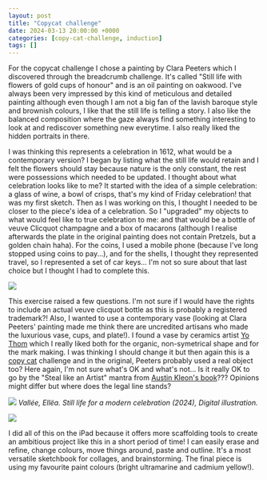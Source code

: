 ```yaml
---
layout: post
title: "Copycat challenge"
date: 2024-03-13 20:00:00 +0000
categories: [copy-cat-challenge, induction]
tags: []
---
```


For the copycat challenge I chose a painting by Clara Peeters which I discovered through the breadcrumb challenge. It's called "Still life with flowers of gold cups of honour" and is an oil painting on oakwood. I've always been very impressed by this kind of meticulous and detailed painting although even though I am not a big fan of the lavish baroque style and brownish colours, I like that the still life is telling a story. I also like the balanced composition where the gaze always find something interesting to look at and rediscover something new everytime. I also really liked the hidden portraits in there.&nbsp;

I was thinking this represents a celebration in 1612, what would be a contemporary version? I began by listing what the still life would retain and I felt the flowers should stay because nature is the only constant, the rest were possessions which needed to be updated. I thought about what celebration looks like to me? It started with the idea of a simple celebration: a glass of wine, a bowl of crisps, that's my kind of Friday celebration! that was my first sketch. Then as I was working on this, I thought I needed to be closer to the piece's idea of a celebration. So I "upgraded" my objects to what would feel like to true celebration to me: and that would be a bottle of veuve Clicquot champagne and a box of macarons (although I realise afterwards the plate in the original painting does not contain Pretzels, but a golden chain haha). For the coins, I used a mobile phone (because I've long stopped using coins to pay...), and for the shells, I thought they represented travel, so I represented a set of car keys... I'm not so sure about that last choice but I thought I had to complete this.&nbsp;

![](https://lh7-eu.googleusercontent.com/a3KZjSVzfLLMiswFAlFna46o2y637qYgk4gaz-NkbBZixm3Sq9UNJB2LPRM8RKozvkPs57_P9r025hYVB4-qlgmeNScxjyKw1KuaXVN7_uaVk4uTcbMskTGKWttlggOL3M3RsnmfjF6TcpOo8EAW32U)

This exercise raised a few questions. I'm not sure if I would have the rights to include an actual veuve clicquot bottle as this is probably a registered trademark?! Also, I wanted to use a contemporary vase (looking at Clara Peeters' painting made me think there are uncredited artisans who made the luxurious vase, cups, and plate!). I found a vase by ceramics artist [Yo Thom](https://www.instagram.com/yothomstudiopottery/?hl=en-gb) which I really liked both for the organic, non-symetrical shape and for the mark making. I was thinking I should change it but then again this is a [copy cat](https://learn.oca.ac.uk/mod/book/view.php?id=25671) challenge and in the original, Peeters probably used a real object too? Here again, I'm not sure what's OK and what's not... Is it really OK to go by the "Steal like an Artist" mantra from [Austin Kleon's book](https://austinkleon.com/steal/)??? Opinions might differ but where does the legal line stands?

![](https://lh7-eu.googleusercontent.com/A43_4ikKZkuNXFAOlRKdaJRaJXSEoA-eg7tuL3L9CvUToctFXtTor4eZZ1rWT_qLYnT-kX2YzwWNGAf8kojJIfIf6VN7cJfsRIhHFFFe71HMecdw83THKMZWn66H1kWTd62SVK8o5d6PdWfvMiITmlM)
_Vallée, Ellëa. Still life for a modern celebration (2024), Digital illustration._
<!-- wp:image {"align":"right","width":600,"height":800} -->
![](https://lh7-eu.googleusercontent.com/W1_gCs0fB272XLaRS8xO3PblwuDmX6rrIEYsGpnydY272rc7ICZtg3Hy1eqF51W1i_yvNlJ-KJISaajxS3vGx0O9nNVKWIIbnYdC_u2t-Sji4pwgXED-Nh3Q8tbIEQ7JMELCMaAQP7wIrO3C-1HqjzM)

I did all of this on the iPad because it offers more scaffolding tools to create an ambitious project like this in a short period of time! I can easily erase and refine, change colours, move things around, paste and outline. It's a most versatile sketchbook for collages, and brainstorming. The final piece is using my favourite paint colours (bright ultramarine and cadmium yellow!).

